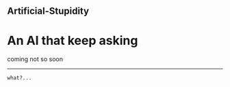 ## **Artificial-Stupidity**
# An AI that keep asking

coming not so soon












---

```
what?...
```

